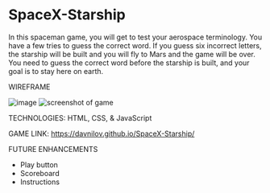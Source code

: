 # SpaceX-Starship

In this spaceman game, you will get to test your aerospace terminology. You have a few tries to guess the correct word. If you guess six incorrect letters, the starship will be built and you will fly to Mars and the game will be over. You need to guess the correct word before the starship is built, and your goal is to stay here on earth.



WIREFRAME

![image](https://github.com/DAVNILOV/SpaceX-Starship/assets/114885055/e0172fb4-018c-4512-b0c6-7a799ef44a93)
![screenshot of game](https://github.com/DAVNILOV/SpaceX-Starship/assets/114885055/08b7def2-151b-4e4f-b129-b0dc3e7e43ee)



TECHNOLOGIES: HTML, CSS, & JavaScript

GAME LINK: https://davnilov.github.io/SpaceX-Starship/

FUTURE ENHANCEMENTS
- Play button
- Scoreboard
- Instructions
